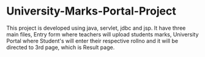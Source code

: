 # University-Marks-Portal-Project
This project is developed using java, servlet, jdbc and jsp.
It have three main files, Entry form where teachers will upload students marks,
University Portal where Student's will enter their respective rollno and it will be directed to 3rd page,
which is Result page.
